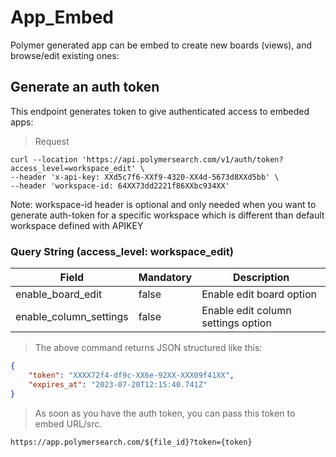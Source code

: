 # App_Embed

Polymer generated app can be embed to create new boards (views), and browse/edit existing ones:


## Generate an auth token


This endpoint generates token to give authenticated access to embeded apps:

> Request

```shell
curl --location 'https://api.polymersearch.com/v1/auth/token?access_level=workspace_edit' \
--header 'x-api-key: XXd5c7f6-XXf9-4320-XX4d-5673d8XXd5bb' \
--header 'workspace-id: 64XX73dd2221f86XXbc934XX'
```
Note: workspace-id header is optional and only needed when you want to generate auth-token for a specific workspace which is different than default workspace defined with APIKEY

### Query String (access_level: workspace_edit)

Field | Mandatory | Description
--------- | ------- | -----------
enable_board_edit | false | Enable edit board option
enable_column_settings | false | Enable edit column settings option

> The above command returns JSON structured like this:

```json
{
    "token": "XXXX72f4-df9c-XX6e-92XX-XXX09f41XX",
    "expires_at": "2023-07-20T12:15:40.741Z"
}
```


> As soon as you have the auth token, you can pass this token to embed URL/src. 

`https://app.polymersearch.com/${file_id}?token={token}`